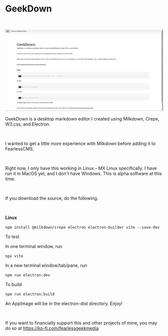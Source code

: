 # GeekDown

<br />

![1.00](geekdown-window.png)

GeekDown is a desktop markdown editor I created using Milkdown, Crepe, W3.css, and Electron.&#x20;

<br />

I wanted to get a little more experience with Milkdown before adding it to FearlessCMS.&#x20;

<br />

Right now, I only have this working in Linux - MX Linux specifically. I have run it in MacOS yet, and I don't have Windows. This is alpha software at this time.

<br />

If you download the source, do the following.

<br />

**Linux**

```
npm install @milkdown/crepe electron electron-builder vite --save-dev
```

To test

In one terminal window, run
```
npx vite
```

In a new terminal window/tab/pane, run

```
npm run electron:dev
```

To build

```
npm run electron:build
```

An AppImage will be in the electron-dist directory. Enjoy!

<br />

If you want to financially support this and other projects of mine, you may do so at <https://ko-fi.com/fearlessgeekmedia>

<br />
